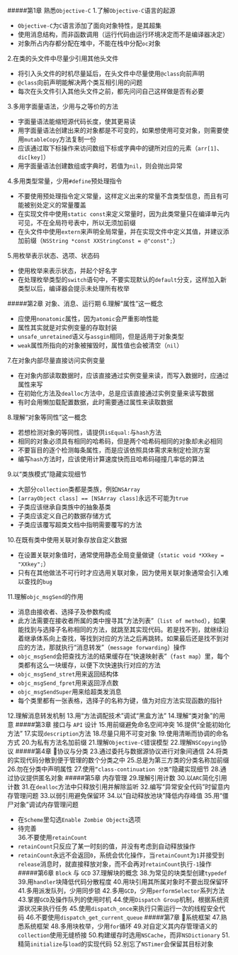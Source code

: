 #####第1章 熟悉`Objective-C`
1.了解`Objective-C`语言的起源  

* `Objective-C`为`C`语言添加了面向对象特性，是其超集  
* 使用消息结构，而非函数调用（运行代码由运行环境决定而不是编译器决定）  
* 对象所占内存都分配在堆中，不能在栈中分配`oc`对象 
 
2.在类的头文件中尽量少引用其他头文件

* 将引入头文件的时机尽量延后，在头文件中尽量使用`@class`向前声明  
* `@class`向前声明能解决两个类互相引用的问题  
* 每次在头文件引入其他头文件之前，都先问问自己这样做是否有必要  

3.多用字面量语法，少用与之等价的方法

* 字面量语法能缩短源代码长度，使其更易读  
* 用字面量语法创建出来的对象都是不可变的，如果想使用可变对象，则需要使用`mutableCopy`方法复制一份  
* 应该通过取下标操作来访问数组下标或字典中的键所对应的元素（`arr[1]`、`dic[key]`）  
* 用字面量语法创建数组或字典时，若值为`nil`，则会抛出异常  

4.多用类型常量，少用`#define`预处理指令

* 不要使用预处理指令定义常量，这样定义出来的常量不含类型信息，而且有可能被别处定义的常量覆盖  
* 在实现文件中使用`static const`来定义常量时，因为此类常量只在编译单元内可见，不在全局符号表中，所以无须加前缀
* 在头文件中使用`extern`来声明全局常量，并在实现文件中定义其值，并建议添加前缀（`NSString *const XXStringConst = @"const";`）

5.用枚举表示状态、选项、状态码

* 使用枚举来表示状态，并起个好名字
* 在处理枚举类型的`switch`语句中，不要实现默认的`default`分支，这样加入新类型以后，编译器会提示未处理所有枚举

#####第2章 对象、消息、运行期
6.理解“属性”这一概念

* 应使用`nonatomic`属性，因为`atomic`会严重影响性能
* 属性其实就是对实例变量的存取封装
* `unsafe_unretained`语义与`assgin`相同，但是适用于对象类型
* `weak`属性所指向的对象被摧毁时，属性值也会被清空（`nil`）

7.在对象内部尽量直接访问实例变量

* 在对象内部读取数据时，应该直接通过实例变量来读，而写入数据时，应通过属性来写
* 在初始化方法及`dealloc`方法中，总是应该直接通过实例变量来读写数据
* 有时会用懒加载配置数据，此时需要通过属性来读取数据

8.理解“对象等同性”这一概念

* 若想检测对象的等同性，请提供`isEqual:`与`hash`方法
* 相同的对象必须具有相同的哈希码，但是两个哈希码相同的对象却未必相同
* 不要盲目的逐个检测每条属性，而是应该依照具体需求来制定检测方案
* 编写`hash`方法时，应该使用计算速度快而且哈希码碰撞几率低的算法

9.以“类族模式”隐藏实现细节

* 大部分`collection`类都是类族，例如`NSArray`
* `[arrayObject class] == [NSArray class]`永远不可能为`true`
* 子类应该继承自类族中的抽象基类
* 子类应该定义自己的数据存储方式
* 子类应该覆写超类文档中指明需要覆写的方法

10.在既有类中使用关联对象存放自定义数据

* 在设置关联对象值时，通常使用静态全局变量做键（`static void *XXkey = "XXkey";`）
* 只有在其他做法不可行时才应选用关联对象，因为使用关联对象通常会引入难以查找的`bug`

11.理解`objc_msgSend`的作用

* 消息由接收者、选择子及参数构成
* 此方法需要在接收者所属的类中搜寻其“方法列表”（`list of method`），如果能找到与选择子名称相同的方法，就跳至其实现代码。若是找不到，就继续沿着继承体系向上查找，等找到对应的方法之后再跳转。如果最后还是找不到对应的方法，那就执行“消息转发”（`message forwarding`）操作
* `objc_msgSend`会把查找方法的结果缓存在“快速映射表”（`fast map`）里，每个类都有这么一块缓存，以便下次快速执行对应的方法
* `objc_msgSend_stret`用来返回结构体
* `objc_msgSend_fpret`用来返回浮点数
* `objc_msgSendSuper`用来给超类发消息
* 每个类里都有一张表格，选择子的名称为键，值为对应方法实现函数的指针

12.理解消息转发机制
13.用“方法调配技术”调试“黑盒方法”
14.理解“类对象”的用意
#####第3章 接口与 `API` 设计 
15.用前缀避免命名空间冲突
16.提供“全能初始化方法”
17.实现`description`方法
18.尽量只用不可变对象
19.使用清晰而协调的命名方式
20.为私有方法名加前缀
21.理解`Objective-C`错误模型
22.理解`NSCopying`协议
#####第4章 协议与分类 
23.通过委托与数据源协议进行对象间通信
24.将类的实现代码分散到便于管理的数个分类之中
25.总是为第三方类的分类名称加前缀
26.勿在分类中声明属性
27.使用`“class-continuation 分类”`隐藏实现细节
28.通过协议提供匿名对象
#####第5章 内存管理 
29.理解引用计数
30.以`ARC`简化引用计数
31.在`dealloc`方法中只释放引用并解除监听
32.编写“异常安全代码”时留意内存管理问题
33.以弱引用避免保留环
34.以“自动释放池块”降低内存峰值
35.用“僵尸对象”调试内存管理问题  
* 在`Scheme`里勾选`Enable Zombie Objects`选项  
* 待完善  
36.不要使用`retainCount`    
* `retainCount`只反应了某一时刻的值，并没有考虑到自动释放操作  
* `retainCount`永远不会返回`0`，系统会优化操作，当`retainCount`为`1`并接受到`release`消息时，就直接释放对象，而不会再对`retainCount`执行`-1`操作  
#####第6章 `Block` 与 `GCD` 
37.理解块的概念
38.为常见的块类型创建`typedef`
39.用`handler`块降低代码分散程度
40.用块引用其所属对象时不要出现保留环
41.多用派发队列，少用同步锁
42.多用`GCD`，少用`performSelector`系列方法
43.掌握`GCD`及操作队列的使用时机
44.使用`Dispatch Group`机制，根据系统资源状况来执行任务
45.使用`dispatch_once`来执行只需运行一次的线程安全代码
46.不要使用`dispatch_get_current_queue`
#####第7章 系统框架 
47.熟悉系统框架
48.多用块枚举，少用`for`循环
49.对自定义其内存管理语义的`collection`使用无缝桥接
50.构建缓存时选用`NSCache`，而非`NSDictionary`
51.精简`initialize`与`load`的实现代码
52.别忘了`NSTimer`会保留其目标对象
